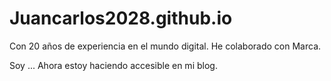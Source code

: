 # Juancarlos2028.github.io
Con 20 años de experiencia en el mundo digital. He colaborado con Marca.

Soy ...
Ahora estoy haciendo accesible en mi blog.

